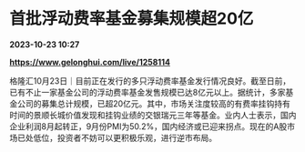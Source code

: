 # 首批浮动费率基金募集规模超20亿

**2023-10-23 10:27**

**https://www.gelonghui.com/live/1258114**

格隆汇10月23日｜目前正在发行的多只浮动费率基金发行情况良好。截至日前，已有不止一家基金公司的浮动费率基金发售规模已达8亿元以上。据统计，多家基金公司的募集总计规模，已超20亿元。其中，市场关注度较高的有费率挂钩持有时间的景顺长城价值发现和挂钩业绩的交银瑞元三年等基金。业内人士表示，国内企业利润8月起转正，9月份PMI为50.2%，国内经济或已迎来拐点。现在的A股市场已处低位，投资者不妨可以更积极乐观，进行逆市布局。